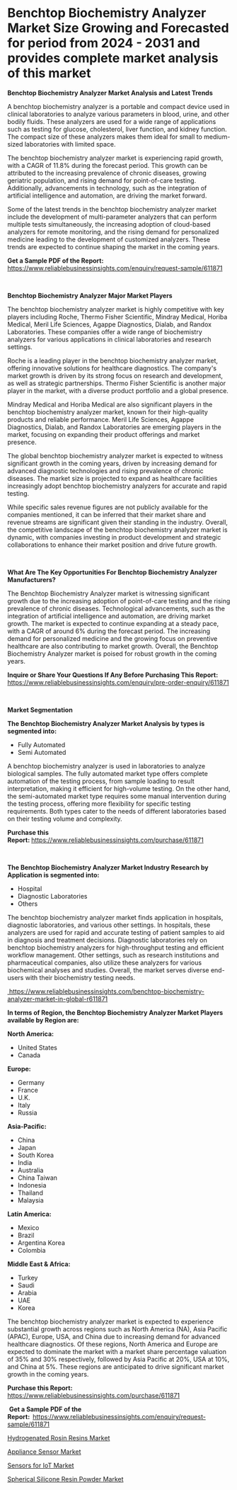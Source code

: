 <p><h1>Benchtop Biochemistry Analyzer Market Size Growing and Forecasted for period from 2024 - 2031 and provides complete market analysis of this market</h1></p><p><strong>Benchtop Biochemistry Analyzer Market Analysis and Latest Trends</strong></p>
<p><p>A benchtop biochemistry analyzer is a portable and compact device used in clinical laboratories to analyze various parameters in blood, urine, and other bodily fluids. These analyzers are used for a wide range of applications such as testing for glucose, cholesterol, liver function, and kidney function. The compact size of these analyzers makes them ideal for small to medium-sized laboratories with limited space.</p><p>The benchtop biochemistry analyzer market is experiencing rapid growth, with a CAGR of 11.8% during the forecast period. This growth can be attributed to the increasing prevalence of chronic diseases, growing geriatric population, and rising demand for point-of-care testing. Additionally, advancements in technology, such as the integration of artificial intelligence and automation, are driving the market forward.</p><p>Some of the latest trends in the benchtop biochemistry analyzer market include the development of multi-parameter analyzers that can perform multiple tests simultaneously, the increasing adoption of cloud-based analyzers for remote monitoring, and the rising demand for personalized medicine leading to the development of customized analyzers. These trends are expected to continue shaping the market in the coming years.</p></p>
<p><strong>Get a Sample PDF of the Report:&nbsp;</strong> <a href="https://www.reliablebusinessinsights.com/enquiry/request-sample/611871">https://www.reliablebusinessinsights.com/enquiry/request-sample/611871</a></p>
<p>&nbsp;</p>
<p><strong>Benchtop Biochemistry Analyzer Major Market Players</strong></p>
<p><p>The benchtop biochemistry analyzer market is highly competitive with key players including Roche, Thermo Fisher Scientific, Mindray Medical, Horiba Medical, Meril Life Sciences, Agappe Diagnostics, Dialab, and Randox Laboratories. These companies offer a wide range of biochemistry analyzers for various applications in clinical laboratories and research settings.</p><p>Roche is a leading player in the benchtop biochemistry analyzer market, offering innovative solutions for healthcare diagnostics. The company's market growth is driven by its strong focus on research and development, as well as strategic partnerships. Thermo Fisher Scientific is another major player in the market, with a diverse product portfolio and a global presence.</p><p>Mindray Medical and Horiba Medical are also significant players in the benchtop biochemistry analyzer market, known for their high-quality products and reliable performance. Meril Life Sciences, Agappe Diagnostics, Dialab, and Randox Laboratories are emerging players in the market, focusing on expanding their product offerings and market presence.</p><p>The global benchtop biochemistry analyzer market is expected to witness significant growth in the coming years, driven by increasing demand for advanced diagnostic technologies and rising prevalence of chronic diseases. The market size is projected to expand as healthcare facilities increasingly adopt benchtop biochemistry analyzers for accurate and rapid testing.</p><p>While specific sales revenue figures are not publicly available for the companies mentioned, it can be inferred that their market share and revenue streams are significant given their standing in the industry. Overall, the competitive landscape of the benchtop biochemistry analyzer market is dynamic, with companies investing in product development and strategic collaborations to enhance their market position and drive future growth.</p></p>
<p>&nbsp;</p>
<p><strong>What Are The Key Opportunities For Benchtop Biochemistry Analyzer Manufacturers?</strong></p>
<p><p>The Benchtop Biochemistry Analyzer market is witnessing significant growth due to the increasing adoption of point-of-care testing and the rising prevalence of chronic diseases. Technological advancements, such as the integration of artificial intelligence and automation, are driving market growth. The market is expected to continue expanding at a steady pace, with a CAGR of around 6% during the forecast period. The increasing demand for personalized medicine and the growing focus on preventive healthcare are also contributing to market growth. Overall, the Benchtop Biochemistry Analyzer market is poised for robust growth in the coming years.</p></p>
<p><strong>Inquire or Share Your Questions If Any Before Purchasing This Report:</strong> <a href="https://www.reliablebusinessinsights.com/enquiry/pre-order-enquiry/611871">https://www.reliablebusinessinsights.com/enquiry/pre-order-enquiry/611871</a></p>
<p>&nbsp;</p>
<p><strong>Market Segmentation</strong></p>
<p><strong>The Benchtop Biochemistry Analyzer Market Analysis by types is segmented into:</strong></p>
<p><ul><li>Fully Automated</li><li>Semi Automated</li></ul></p>
<p><p>A benchtop biochemistry analyzer is used in laboratories to analyze biological samples. The fully automated market type offers complete automation of the testing process, from sample loading to result interpretation, making it efficient for high-volume testing. On the other hand, the semi-automated market type requires some manual intervention during the testing process, offering more flexibility for specific testing requirements. Both types cater to the needs of different laboratories based on their testing volume and complexity.</p></p>
<p><strong>Purchase this Report:&nbsp;</strong><a href="https://www.reliablebusinessinsights.com/purchase/611871">https://www.reliablebusinessinsights.com/purchase/611871</a></p>
<p>&nbsp;</p>
<p><strong>The Benchtop Biochemistry Analyzer Market Industry Research by Application is segmented into:</strong></p>
<p><ul><li>Hospital</li><li>Diagnostic Laboratories</li><li>Others</li></ul></p>
<p><p>The benchtop biochemistry analyzer market finds application in hospitals, diagnostic laboratories, and various other settings. In hospitals, these analyzers are used for rapid and accurate testing of patient samples to aid in diagnosis and treatment decisions. Diagnostic laboratories rely on benchtop biochemistry analyzers for high-throughput testing and efficient workflow management. Other settings, such as research institutions and pharmaceutical companies, also utilize these analyzers for various biochemical analyses and studies. Overall, the market serves diverse end-users with their biochemistry testing needs.</p></p>
<p><a href="https://www.reliablebusinessinsights.com/benchtop-biochemistry-analyzer-market-in-global-r611871">&nbsp;https://www.reliablebusinessinsights.com/benchtop-biochemistry-analyzer-market-in-global-r611871</a></p>
<p><strong>In terms of Region, the Benchtop Biochemistry Analyzer Market Players available by Region are:</strong></p>
<p>
    <p> <strong> North America: </strong>
        <ul>
            <li>United States</li>
            <li>Canada</li>
        </ul>
        </p> 
    <p> <strong> Europe: </strong>
        <ul>
            <li>Germany</li>
            <li>France</li>
            <li>U.K.</li>
            <li>Italy</li>
            <li>Russia</li>
        </ul>
        </p> 
    <p> <strong> Asia-Pacific: </strong>
        <ul>
            <li>China</li>
            <li>Japan</li>
            <li>South Korea</li>
            <li>India</li>
            <li>Australia</li>
            <li>China Taiwan</li>
            <li>Indonesia</li>
            <li>Thailand</li>
            <li>Malaysia</li>
        </ul>
        </p> 
    <p> <strong> Latin America: </strong>
        <ul>
            <li>Mexico</li>
            <li>Brazil</li>
            <li>Argentina Korea</li>
            <li>Colombia</li>
        </ul>
        </p> 
    <p> <strong> Middle East & Africa: </strong>
        <ul>
            <li>Turkey</li>
            <li>Saudi</li>
            <li>Arabia</li>
            <li>UAE</li>
            <li>Korea</li>
        </ul>
    </p>
    </p>
<p><p>The benchtop biochemistry analyzer market is expected to experience substantial growth across regions such as North America (NA), Asia Pacific (APAC), Europe, USA, and China due to increasing demand for advanced healthcare diagnostics. Of these regions, North America and Europe are expected to dominate the market with a market share percentage valuation of 35% and 30% respectively, followed by Asia Pacific at 20%, USA at 10%, and China at 5%. These regions are anticipated to drive significant market growth in the coming years.</p></p>
<p><strong>Purchase this Report: </strong><a href="https://www.reliablebusinessinsights.com/purchase/611871">https://www.reliablebusinessinsights.com/purchase/611871</a></p>
<p>&nbsp;<strong>Get a Sample PDF of the Report:&nbsp;&nbsp;</strong><a href="https://www.reliablebusinessinsights.com/enquiry/request-sample/611871">https://www.reliablebusinessinsights.com/enquiry/request-sample/611871</a></p>
<p><strong></strong></p>
<p><p><a href="https://medium.com/@neilrogers69/hydrogenated-rosin-resins-market-share-size-trends-industry-analysis-report-by-application-a99a494dbc94">Hydrogenated Rosin Resins Market</a></p><p><a href="https://github.com/evanppinks/Market-Research-Report-List-1/blob/main/appliance-sensor-market.md">Appliance Sensor Market</a></p><p><a href="https://github.com/tusomamen9/Market-Research-Report-List-1/blob/main/sensors-for-iot-market.md">Sensors for IoT Market</a></p><p><a href="https://medium.com/@sallyselcenk46/spherical-silicone-resin-powder-market-forecasts-market-trends-and-impact-analysis-2024-2031-5a8bd33a8d70">Spherical Silicone Resin Powder Market</a></p></p>